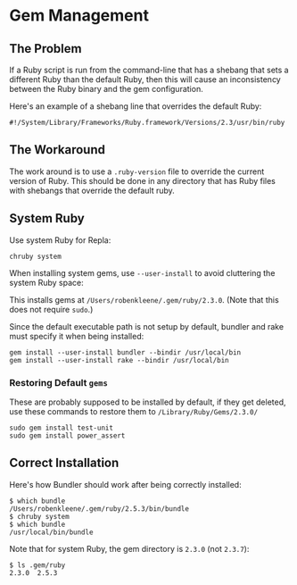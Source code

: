 # Gem Management

## The Problem

If a Ruby script is run from the command-line that has a shebang that sets a different Ruby than the default Ruby, then this will cause an inconsistency between the Ruby binary and the gem configuration.

Here's an example of a shebang line that overrides the default Ruby:

	#!/System/Library/Frameworks/Ruby.framework/Versions/2.3/usr/bin/ruby

## The Workaround

The work around is to use a `.ruby-version` file to override the current version of Ruby. This should be done in any directory that has Ruby files with shebangs that override the default ruby.

## System Ruby

Use system Ruby for Repla:

	chruby system

When installing system gems, use `--user-install` to avoid cluttering the system Ruby space:

This installs gems at `/Users/robenkleene/.gem/ruby/2.3.0`. (Note that this does not require `sudo`.)

Since the default executable path is not setup by default, bundler and rake must specify it when being installed:

	gem install --user-install bundler --bindir /usr/local/bin
	gem install --user-install rake --bindir /usr/local/bin

### Restoring Default `gems`

These are probably supposed to be installed by default, if they get deleted, use these commands to restore them to `/Library/Ruby/Gems/2.3.0/`

	sudo gem install test-unit
	sudo gem install power_assert

## Correct Installation

Here's how Bundler should work after being correctly installed:

	$ which bundle
	/Users/robenkleene/.gem/ruby/2.5.3/bin/bundle
	$ chruby system
	$ which bundle
	/usr/local/bin/bundle

Note that for system Ruby, the gem directory is `2.3.0` (not `2.3.7`):

	$ ls .gem/ruby
	2.3.0  2.5.3
